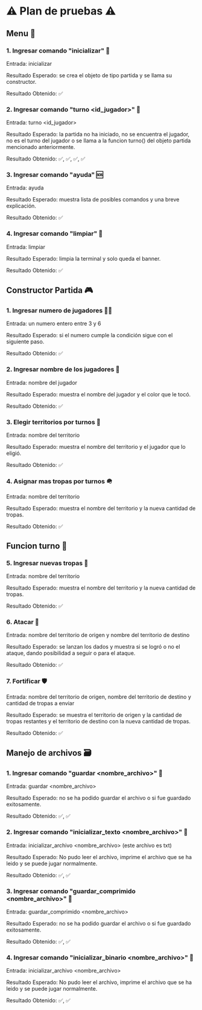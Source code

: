 # ⚠️ Plan de pruebas ⚠️

## Menu 📱

### 1. Ingresar comando "inicializar" 🛫
Entrada: inicializar

Resultado Esperado: se crea el objeto de tipo partida y se llama su constructor.

Resultado Obtenido: ✅

### 2. Ingresar comando "turno <id_jugador>" 🎏
Entrada: turno <id_jugador>

Resultado Esperado: la partida no ha iniciado, no se encuentra el jugador, no es el turno del jugador o se llama a la funcion turno() del objeto partida mencionado anteriormente.

Resultado Obtenido: ✅, ✅, ✅, ✅

### 3. Ingresar comando "ayuda" 🆘
Entrada: ayuda

Resultado Esperado: muestra lista de posibles comandos y una breve explicación.

Resultado Obtenido: ✅

### 4. Ingresar comando "limpiar" 🧹
Entrada: limpiar

Resultado Esperado: limpia la terminal y solo queda el banner.

Resultado Obtenido: ✅

## Constructor Partida 🎮

### 1. Ingresar numero de jugadores 😶‍🌫️
Entrada: un numero entero entre 3 y 6

Resultado Esperado: si el numero cumple la condición sigue con el siguiente paso.

Resultado Obtenido: ✅

### 2. Ingresar nombre de los jugadores 🪪
Entrada: nombre del jugador 

Resultado Esperado: muestra el nombre del jugador y el color que le tocó.

Resultado Obtenido: ✅

### 3. Elegir territorios por turnos 📍
Entrada: nombre del territorio 

Resultado Esperado: muestra el nombre del territorio y el jugador que lo eligió.

Resultado Obtenido: ✅

### 4. Asignar mas tropas por turnos 🪖
Entrada: nombre del territorio 

Resultado Esperado: muestra el nombre del territorio y la nueva cantidad de tropas.

Resultado Obtenido: ✅

## Funcion turno 🎏

### 5. Ingresar nuevas tropas 🐧
Entrada: nombre del territorio 

Resultado Esperado: muestra el nombre del territorio y la nueva cantidad de tropas.

Resultado Obtenido: ✅

### 6. Atacar 🤺
Entrada: nombre del territorio de origen y nombre del territorio de destino

Resultado Esperado: se lanzan los dados y muestra si se logró o no el ataque, dando posibilidad a seguir o para el ataque.

Resultado Obtenido: ✅

### 7. Fortificar 🛡️
Entrada: nombre del territorio de origen, nombre del territorio de destino y cantidad de tropas a enviar

Resultado Esperado: se muestra el territorio de origen y la cantidad de tropas restantes y el territorio de destino con la nueva cantidad de tropas.

Resultado Obtenido: ✅

## Manejo de archivos 🗃️

### 1. Ingresar comando "guardar <nombre_archivo>" 📑
Entrada: guardar <nombre_archivo>

Resultado Esperado: no se ha podido guardar el archivo o si fue guardado exitosamente.

Resultado Obtenido: ✅, ✅

### 2. Ingresar comando "inicializar_texto <nombre_archivo>" 🚦
Entrada: inicializar_archivo <nombre_archivo> (este archivo es txt)

Resultado Esperado: No pudo leer el archivo, imprime el archivo que se ha leido y se puede jugar normalmente.

Resultado Obtenido: ✅, ✅

### 3. Ingresar comando "guardar_comprimido <nombre_archivo>" 💾
Entrada: guardar_comprimido <nombre_archivo>

Resultado Esperado: no se ha podido guardar el archivo o si fue guardado exitosamente.

Resultado Obtenido: ✅, ✅

### 4. Ingresar comando "inicializar_binario <nombre_archivo>" 🚦
Entrada: inicializar_archivo <nombre_archivo>

Resultado Esperado: No pudo leer el archivo, imprime el archivo que se ha leido y se puede jugar normalmente.

Resultado Obtenido: ✅, ✅

